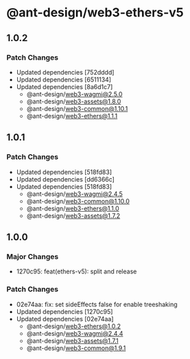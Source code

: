 # @ant-design/web3-ethers-v5

## 1.0.2

### Patch Changes

- Updated dependencies [752dddd]
- Updated dependencies [6511134]
- Updated dependencies [8a6d1c7]
  - @ant-design/web3-wagmi@2.5.0
  - @ant-design/web3-assets@1.8.0
  - @ant-design/web3-common@1.10.1
  - @ant-design/web3-ethers@1.1.1

## 1.0.1

### Patch Changes

- Updated dependencies [518fd83]
- Updated dependencies [dd6366c]
- Updated dependencies [518fd83]
  - @ant-design/web3-wagmi@2.4.5
  - @ant-design/web3-common@1.10.0
  - @ant-design/web3-ethers@1.1.0
  - @ant-design/web3-assets@1.7.2

## 1.0.0

### Major Changes

- 1270c95: feat(ethers-v5): split and release

### Patch Changes

- 02e74aa: fix: set sideEffects false for enable treeshaking
- Updated dependencies [1270c95]
- Updated dependencies [02e74aa]
  - @ant-design/web3-ethers@1.0.2
  - @ant-design/web3-wagmi@2.4.4
  - @ant-design/web3-assets@1.7.1
  - @ant-design/web3-common@1.9.1
